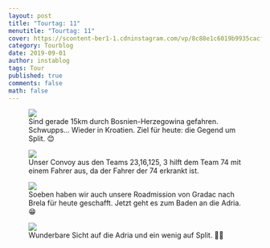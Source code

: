 ```yaml
---
layout: post
title: "Tourtag: 11"
menutitle: "Tourtag: 11"
cover: https://scontent-ber1-1.cdninstagram.com/vp/8c88e1c6019b9935cacf019ccb0cb027/5E1236F1/t51.2885-15/e35/67702957_2493297547624175_6589515996438180124_n.jpg?_nc_ht=scontent-ber1-1.cdninstagram.com
category: Tourblog
date: 2019-09-01
author: instablog
tags: Tour
published: true
comments: false
math: false
---
```


<figure><img src="https://scontent-ber1-1.cdninstagram.com/vp/da5dca031888817e1468e2b441079a7c/5E0E7F8E/t51.2885-15/e35/67837854_375484956718182_1597458133124875671_n.jpg?_nc_ht=scontent-ber1-1.cdninstagram.com"/> <figcaption>Sind gerade 15km durch Bosnien-Herzegowina gefahren. Schwupps... Wieder in Kroatien. Ziel für heute: die Gegend um Split. 😊</figcaption></figure>
<figure><img src="https://scontent-ber1-1.cdninstagram.com/vp/8c2f8c88629bb6ff1a7b4de96250fa40/5E115C0A/t51.2885-15/e35/67417416_2196316974000674_9037401024122845804_n.jpg?_nc_ht=scontent-ber1-1.cdninstagram.com"/> <figcaption>Unser Convoy aus den Teams 23,16,125, 3 hilft dem Team 74 mit einem Fahrer aus, da der Fahrer der 74 erkrankt ist.</figcaption></figure>
<figure><img src="https://scontent-ber1-1.cdninstagram.com/vp/2f3d62ea1f2a001d8d55a6f818c09242/5E10A14E/t51.2885-15/e35/69550836_2552971491463594_8635968104408960286_n.jpg?_nc_ht=scontent-ber1-1.cdninstagram.com"/> <figcaption>Soeben haben wir auch unsere Roadmission von Gradac nach Brela für heute geschafft. Jetzt geht es zum Baden an die Adria. 😁</figcaption></figure>
<figure><img src="https://scontent-ber1-1.cdninstagram.com/vp/8c88e1c6019b9935cacf019ccb0cb027/5E1236F1/t51.2885-15/e35/67702957_2493297547624175_6589515996438180124_n.jpg?_nc_ht=scontent-ber1-1.cdninstagram.com"/> <figcaption>Wunderbare Sicht auf die Adria und ein wenig auf Split. 📸😁</figcaption></figure>
